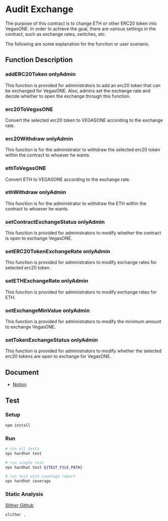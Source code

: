 # Audit Exchange

The purpose of this contract is to change ETH or other ERC20 token into VegasONE. In order to achieve the goal, there are various settings in the contract, such as exchange rates, switches, etc.

The following are some explanation for the function or user scenario.

## Function Description

### addERC20Token **onlyAdmin**

This function is provided for administrators to add an erc20 token that can be exchanged for VegasONE. Also, admins set the exchange rate and decide whether to open the exchange through this function.
</br>

### erc20ToVegasONE

Convert the selected erc20 token to VEGASONE according to the exchange rate.
</br>

### erc20Withdraw **onlyAdmin**

This function is for the administrator to withdraw the selected erc20 token within the contract to whoever he wants.
</br>

### ethToVegasONE

Convert ETH to VEGASONE according to the exchange rate.
</br>

### ethWithdraw **onlyAdmin**

This function is for the administrator to withdraw the ETH within the contract to whoever he wants.
</br>

### setContractExchangeStatus **onlyAdmin**

This function is provided for administrators to modify whether the contract is open to exchange VegasONE.
</br>

### setERC20TokenExchangeRate **onlyAdmin**

This function is provided for administrators to modify exchange rates for selected erc20 token.
</br>

### setETHExchangeRate **onlyAdmin**

This function is provided for administrators to modify exchange rates for ETH.
</br>

### setExchangeMinValue **onlyAdmin**

This function is provided for administrators to modify the minimum amount to exchange VegasONE.
</br>

### setTokenExchangeStatus **onlyAdmin**

This function is provided for administrators to modify whether the selected erc20 tokens are open to exchange for VegasONE.

## Document

- [Notion](https://nonstop-krypton-90d.notion.site/Taisys-44efb30c8f5442128990f909e47b4fd4)

## Test

### Setup

```bash
npm install
```

### Run

```bash
# run all tests
npx hardhat test

# run single test
npx hardhat test ${TEST_FILE_PATH}

# run test with coverage report
npx hardhat coverage
```

### Static Analysis

[Slither Github](https://github.com/crytic/slither)

```bash
slither .
```
